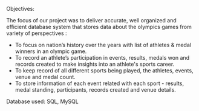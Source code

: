 Objectives:

The focus of our project was to deliver accurate, well organized and efficient
database system that stores data about the olympics games from variety of
perspectives :
- To focus on nation’s history over the years with list of athletes & medal winners
in an olympic game.
- To record an athlete’s participation in events, results, medals won and records
created to make insights into an athlete's sports career.
- To keep record of all different sports being played, the athletes, events, venue
and medal count.
- To store information of each event related with each sport - results, medal
standing, participants, records created and venue details.

Database used: SQL, MySQL
